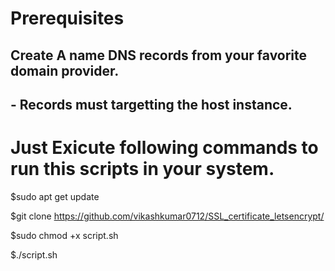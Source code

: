# Prerequisites 
## Create A name DNS records from your favorite domain provider.
## - Records must targetting the host instance.

# Just Exicute following commands to run this scripts in your system.

$sudo apt get update

$git clone https://github.com/vikashkumar0712/SSL_certificate_letsencrypt/

$sudo chmod +x script.sh

$./script.sh <domain-name> <domain-name-www>
